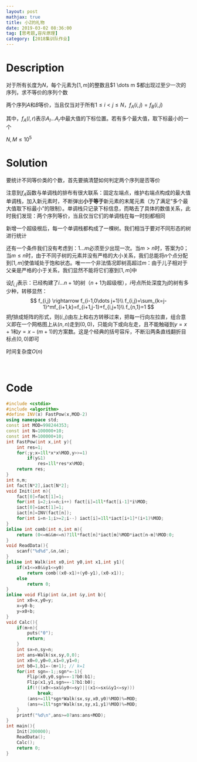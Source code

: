 ```yaml
---
layout: post
mathjax: true
title: 小Z的礼物
date: 2019-03-02 08:36:00
tag: [思考题,容斥原理]
category: [2018集训队作业]
---
```


# Description

对于所有长度为$N$，每个元素为$[1,m]$的整数且$1 \dots m $都出现过至少一次的序列，求不等价的序列个数

两个序列$A$和$B$等价，当且仅当对于所有$1 \le i < j \le N$，$f_A(i,j)=f_B(i,j)$

其中，$f_A(l,r)$表示$A_l \dots A_r$中最大值的下标位置。若有多个最大值，取下标最小的一个

$N,M \le 10^5$

 <!-- more -->

# Solution

要统计不同等价类的个数，首先要搞清楚如何判定两个序列是否等价

注意到$f_A$函数与单调栈的排布有很大联系：固定左端点，维护右端点构成的最大值单调栈，加入新元素时，不断弹出**小于等于**新元素的末尾元素（为了满足“多个最大值取下标最小”的限制）。单调栈只记录下标信息，而略去了具体的数值关系，此时我们发现：两个序列等价，当且仅当它们的单调栈在每一时刻都相同

新增一个超级根后，每一个单调栈都构成了一棵树。我们相当于要对不同形态的树进行统计

还有一个条件我们没有考虑到：$1 \dots m$必须至少出现一次。当$m > n$时，答案为$0$；当$m \le n$时，由于不同子树的元素并没有严格的大小关系，我们总能将$n$个点分配到$[1,m]$使值域处于饱和状态。唯一一个非法情况即树高超过$m$：由于儿子相对于父亲是严格的小于关系，我们显然不能将它们塞到$[1,m]$中

设$f_{i,j}$表示：已经构建了$i \dots n+1$的树（$n+1$为超级根），$i$号点所处深度为$j$的树有多少种，转移显然：
$$
f_{i,j} \rightarrow f_{i-1,0\dots j+1}\\
f_{i,j}=\sum_{k=j-1}^mf_{i+1,k}=f_{i+1,j-1}+f_{i,j+1}\\
f_{n,1}=1
$$
把$f$排成矩阵的形式，则$(i,j)$由左上和右方转移过来，把每一行向左拉直，组合意义即在一个网格图上从$(n,n)$走到$(0,0)$，只能向下或向左走，且不能触碰到$y=x+1$和$y=x-(m+1)$的方案数。这是个经典的括号容斥，不断沿两条直线翻折目标点$(0,0)$即可

时间复杂度$O(n)$

　　

# Code

```c++
#include <cstdio>
#include <algorithm>
#define INV(x) FastPow(x,MOD-2)
using namespace std;
const int MOD=998244353;
const int N=100000+10;
const int M=100000+10;
int FastPow(int x,int y){
	int res=1;
	for(;y;x=1ll*x*x%MOD,y>>=1)
		if(y&1)
			res=1ll*res*x%MOD;
	return res;
}
int n,m;
int fact[N*2],iact[N*2];
void Init(int n){
	fact[0]=fact[1]=1;
	for(int i=2;i<=n;i++) fact[i]=1ll*fact[i-1]*i%MOD;
	iact[0]=iact[1]=1;
	iact[n]=INV(fact[n]);
	for(int i=n-1;i>=2;i--) iact[i]=1ll*iact[i+1]*(i+1)%MOD;
}
inline int comb(int n,int m){
	return (0<=m&&m<=n)?1ll*fact[n]*iact[m]%MOD*iact[n-m]%MOD:0;
}
void ReadData(){
	scanf("%d%d",&n,&m);
}
inline int Walk(int x0,int y0,int x1,int y1){
	if(x1<=x0&&y1<=y0)
		return comb((x0-x1)+(y0-y1),(x0-x1));
	else
		return 0;
}
inline void Flip(int &x,int &y,int b){
	int x0=x,y0=y;
	x=y0-b;
	y=x0+b;
}
void Calc(){
	if(m>n){
		puts("0");
		return;
	}
	int sx=n,sy=n;
	int ans=Walk(sx,sy,0,0);
	int x0=0,y0=0,x1=0,y1=0;
	int b0=1,b1=-(m+1); // k=1
	for(int sgn=-1;;sgn*=-1){
		Flip(x0,y0,sgn==-1?b0:b1);
		Flip(x1,y1,sgn==-1?b1:b0);
		if(!((x0<=sx&&y0<=sy)||(x1<=sx&&y1<=sy)))
			break;
		(ans+=1ll*sgn*Walk(sx,sy,x0,y0)%MOD)%=MOD;
		(ans+=1ll*sgn*Walk(sx,sy,x1,y1)%MOD)%=MOD;
	}
	printf("%d\n",ans>=0?ans:ans+MOD);
}
int main(){
	Init(200000);
	ReadData();
	Calc();
	return 0;
}
```

